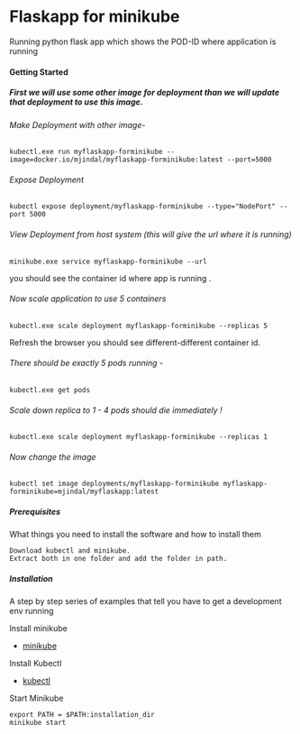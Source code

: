 # Flaskapp for minikube

Running python flask app which shows the POD-ID where application is running

#### Getting Started

##### First we will use some other image for deployment than we will update that deployment to use this image.

###### Make Deployment with other image-
```
kubectl.exe run myflaskapp-forminikube --image=docker.io/mjindal/myflaskapp-forminikube:latest --port=5000
```
###### Expose Deployment
```
kubectl expose deployment/myflaskapp-forminikube --type="NodePort" --port 5000
```

###### View Deployment from host system (this will give the url where it is running)
```
minikube.exe service myflaskapp-forminikube --url
```
you should see the container id where app is running .

###### Now scale application to use 5 containers
```
kubectl.exe scale deployment myflaskapp-forminikube --replicas 5
```
Refresh the browser you should see different-different container id.

###### There should be exactly 5 pods running -
```
kubectl.exe get pods
```

###### Scale down replica to 1 - 4 pods should die immediately !
```
kubectl.exe scale deployment myflaskapp-forminikube --replicas 1
```
###### Now change the image
```
kubectl set image deployments/myflaskapp-forminikube myflaskapp-forminikube=mjindal/myflaskapp:latest
```
##### Prerequisites

What things you need to install the software and how to install them

```
Download kubectl and minikube.
Extract both in one folder and add the folder in path.

```

##### Installation

A step by step series of examples that tell you have to get a development env running

Install minikube

* [minikube](https://github.com/kubernetes/minikube/releases)


Install Kubectl

* [kubectl](https://kubernetes.io/docs/tasks/tools/install-kubectl/)


Start Minikube

```
export PATH = $PATH:installation_dir
minikube start

```